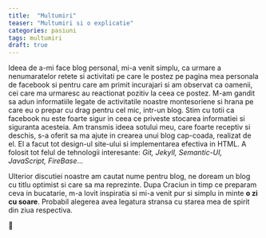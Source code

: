 ```yaml
---
title:  "Multumiri"
teaser: "Multumiri si o explicatie"
categories: pasiuni
tags: multumiri
draft: true
---
```

Ideea de a-mi face blog personal, mi-a venit simplu, ca urmare a nenumaratelor retete si activitati pe care le postez pe pagina mea personala de facebook si pentru care am primit incurajari si am observat ca oamenii, cei care ma urmaresc au reactionat pozitiv la ceea ce postez. M-am gandit sa adun informatiile legate de activitatile noastre montesoriene si hrana pe care eu o prepar cu drag pentru cel mic, intr-un blog. Stim cu totii ca facebook nu este foarte sigur in ceea ce priveste stocarea informatiei si siguranta acesteia. Am transmis ideea sotului meu, care foarte receptiv si deschis, s-a oferit sa ma ajute in crearea unui blog cap-coada, realizat de el.
El a facut tot design-ul site-ului si implementarea efectiva in HTML. A folosit tot felul de tehnologii interesante: *Git, Jekyll, Semantic-UI, JavaScript, FireBase*...

Ulterior discutiei noastre am cautat nume pentru blog, ne doream un blog cu titlu optimist si care sa ma reprezinte. Dupa Craciun in timp ce preparam ceva in bucatarie, m-a lovit inspiratia si mi-a venit pur si simplu in minte **o zi cu soare**. Probabil alegerea avea legatura stransa cu starea mea de spirit din ziua respectiva.

:sunflower:
